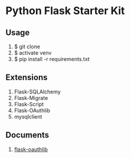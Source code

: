 # Python Flask Starter Kit

## Usage
1. $ git clone 
2. $ activate venv
3. $ pip install -r requirements.txt

## Extensions
1. Flask-SQLAlchemy
2. Flask-Migrate
3. Flask-Script
4. Flask-OAuthlib
5. mysqlclient

## Documents
1. [flask-oauthlib](https://github.com/lepture/flask-oauthlib/blob/master/example/google.py)